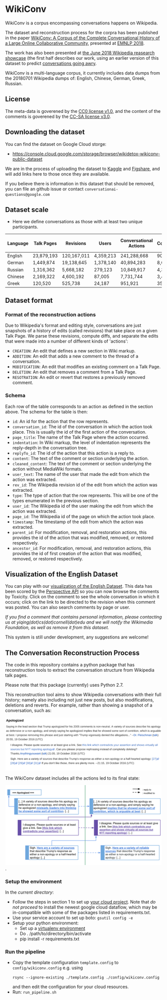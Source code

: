 # WikiConv

WikiConv is a corpus encompassing conversations happens on Wikipedia.

The dataset and reconstruction process for the corpra has been published in the paper [WikiConv: A Corpus of the Complete Conversational History of a Large Online
Collaborative Community](https://arxiv.org/abs/1810.13181), presented at [EMNLP 2018](http://EMNLP2018.org).

The work has also been presented at [the June 2018 Wikipedia reasearch
showcase](https://www.mediawiki.org/wiki/Wikimedia_Research/Showcase#June_2018) (the first half describes our work, using an earlier version of this dataset to predict [conversations going awry](https://arxiv.org/abs/1805.05345).

WikiConv is a multi-language corpus, it currently includes data dumps from the 20180701 Wikipedia dumps of: English, Chinese, German, Greek, Russian.

## License

The meta-data is goverened by the [CC0 license v1.0](http://creativecommons.org/publicdomain/zero/1.0/), and the content of the comments is goverened by the [CC-SA license v3.0](https://creativecommons.org/licenses/by-sa/3.0/).

## Downloading the dataset

You can find the dataset on Google Cloud storge:
* https://console.cloud.google.com/storage/browser/wikidetox-wikiconv-public-dataset

We are in the process of uploading the dataset to [Kaggle](https://www.kaggle.com/datasets) and [Figshare](https://figshare.com), and will add links here to those once they are available.

If you believe there is information in this dataset that should be removed, you can file an github issue or contact `conversationai-questions@google.com`

## Dataset scale

* Here we define conversations as those with at least two unique participants.

| Language | Talk Pages | Revisions   |   Users   | Conversational Actions | Conversations | Conversations with > 1 participant |
| -------- | ---------- | ----------- | --------- | ---------------------- | ------------- | ---------------------------------- |
|  English | 23,879,193 | 120,167,011 | 4,359,213 |       241,288,668      |   90,930,244  |            48,064,903              |
|  German  |  1,449,874 | 19,138,645  | 1,378,140 |       40,894,283       |   8,603,776   |             7,046,839              |
|  Russian |  1,316,362 | 5,668,182   | 279,123   |       10,849,917       |   4,351,305   |             1,961,593              |
|  Chinese |  2,169,322 | 4,600,192   | 87,005    |       7,731,744        |   3,432,880   |             1,472,086              |
|  Greek   |  120,520   | 525,738     | 24,187    |       951,921          |   351,975     |	              159,522              |


## Dataset format

### Format of the reconstruction actions

Due to Wikipedia's format and editing style, conversations are just snapshots of
a history of edits (called revisions) that take place on a given Talk Page. We
parse these revisions, compute diffs, and separate the edits that were made into
a number of different kinds of 'actions':

*   `CREATION`: An edit that defines a new section in Wiki markup.
*   `ADDITION`: An edit that adds a new comment to the thread of a conversation.
*   `MODIFICATION`: An edit that modifies an existing comment on a Talk Page.
*   `DELETION`: An edit that removes a comment from a Talk Page.
*   `RESOTRATION`: An edit or revert that restores a previously removed comment.

### Schema

Each row of the table corresponds to an action as defined in the section above.
The schema for the table is then:

*   `id`: An id for the action that the row represents.
*   `conversation_id`: The id of the conversation in which the action took
    place. This is usually the id of the first action of the conversation.
*   `page_title`: The name of the Talk Page where the action occurred.
*   `indentation`: In Wiki markup, the level of indentation represents the
    reply-depth in the conversation tree.
*   `replyTo_id`: The id of the action that this action is a reply to.
*   `content`: The text of the comment or section underlying the action.
*   `cleaned_content`: The text of the comment or section underlying the action
    without MediaWiki formats.
*   `user_text`: The name of the user that made the edit from which the action
    was extracted.
*   `rev_id`: The Wikipedia revision id of the edit from which the action was
    extracted.
*   `type`: The type of action that the row represents. This will be one of the
    types enumerated in the previous section.
*   `user_id`: The Wikipedia id of the user making the edit from which the
    action was extracted.
*   `page_id`: The Wikipedia id of the page on which the action took place.
*   `timestamp`: The timestamp of the edit from which the action was extracted.
*   `parent_id`: For modification, removal, and restoration actions, this
    provides the id of the action that was modified, removed, or restored
    respectively.
*   `ancestor_id`: For modification, removal, and restoration actions, this
    provides the id of first creation of the action that was modified, removed,
    or restored respectively.

## Visualization of the English Dataset

You can play with our [visualization of the English
Dataset](http://conv-view.wikidetox-viz.appspot.com/). This data has been scored by the
[Perspective API](https://www.perspectiveapi.com/) so you can now browse the
comments by Toxicity.
Click on the comment to see the whole conversation in which it occurs; click on
the link to be directed to the revision when this comment was posted.
You can also search comments by page or user.

*If you find a comment that contains personal information, please
contacting us at yiqing(dot)cs(dot)cornell(dot)edu and we will notify the Wikimedia Foundation, as well as remove it from this dataset.*

This system is still under development, any suggestions are welcome!

## The Conversation Reconstruction Process

The code in this repository contains a python package that has reconstruction tools to extract the conversation structure
from Wikipedia talk pages.

Please note that this package (currently) uses Python 2.7.

This reconstruction tool aims to show Wikipedia conversations with their full
history; namely also including not just new posts, but also modifications, deletions and reverts.
For example, rather than showing a snapshot of a conversation, such as:

![Figure1](slides/original_conv.png)

The WikiConv dataset includes all the actions led to its final state:

![Figure2](slides/reconstructed.png).

### Setup the environment

In the *current directory*:

- Follow the steps in section 1 to set up [your cloud project](https://cloud.google.com/dataflow/docs/quickstarts/quickstart-python). Note that *do not proceed* to install the newest google cloud dataflow, which may be in-compatible with some of the packages listed in requirements.txt.
- Use your service account to set up boto:
  `gsutil config -e`
- Setup your python environment:
    - Set up a [virtualenv environment](https://packaging.python.org/guides/installing-using-pip-and-virtualenv/)
    - Do . /path/to/directory/bin/activate
    - pip install -r requirements.txt

### Run the pipeline
- Copy the template configuration `template.config` to `config/wikiconv.config` e.g. using
  ```
  rsync --ignore-existing ./template.config ./config/wikiconv.config
  ```
  and then edit the configuration for your cloud resources.
- Run: `run_pipeline.sh`
